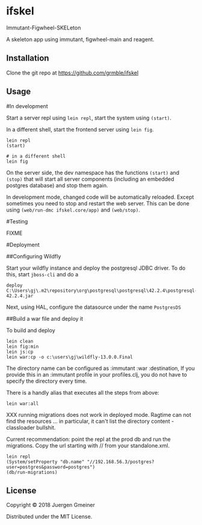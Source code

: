 # ifskel

Immutant-Figwheel-SKELeton

A skeleton app using immutant, figwheel-main and reagent.


## Installation

Clone the git repo at https://github.com/grmble/ifskel

## Usage

#In development

Start a server repl using `lein repl`, start the system
using `(start)`.

In a different shell, start the frontend server
using `lein fig`.

    lein repl
    (start)
    
    # in a different shell
    lein fig

On the server side, the dev namespace has the functions 
`(start)` and `(stop)` that will start all server 
components (including an embedded postgres database)
and stop them again.

In development mode, changed code will be automatically reloaded.
Except sometimes you need to stop and restart the web server.
This can be done using `(web/run-dmc ifskel.core/app)`
and `(web/stop)`.

#Testing

FIXME

#Deployment

##Configuring Wildfly

Start your wildfly instance and deploy the postgresql JDBC driver.
To do this, start `jboss-cli` and do a

    deploy C:\Users\gj\.m2\repository\org\postgresql\postgresql\42.2.4\postgresql-42.2.4.jar

Next, using HAL, configure the datasource under the name `PostgresDS`

##Build a war file and deploy it

To build and deploy

    lein clean
    lein fig:min
    lein js:cp
    lein war:cp -o c:\users\gj\wildfly-13.0.0.Final

The directory name can be configured as :immutant :war :destination,
If you provide this in an :immutant profile in your profiles.clj,
you do not have to specify the directory every time.

There is a handly alias that executes all the steps from above:

    lein war:all

XXX running migrations does not work in deployed mode.
Ragtime can not find the resources ... in particular,
it can't list the directory content - classloader bullshit.

Current recommendation: point the repl at the prod db and run the
migrations.  Copy the url starting with // from your standalone.xml.


    lein repl
    (System/setProperty "db.name" "//192.168.56.3/postgres?user=postgres&password=postgres")
    (db/run-migrations)


## License

Copyright © 2018 Juergen Gmeiner

Distributed under the MIT License.
